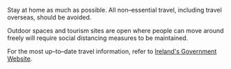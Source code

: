 Stay at home as much as possible. All non–essential travel, including travel overseas, should be avoided.

Outdoor spaces and tourism sites are open where people can move around freely will require social distancing measures to be maintained. 

For the most up–to–date travel information, refer to [Ireland's Government Website](https://www.gov.ie/en/campaigns/c36c85-covid-19-coronavirus/). 
